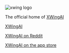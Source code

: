 ![xwing logo](https://xwing.app/img/logo.svg)

The official home of [XWingAI][app]

[XWingAI](https://xwing.app)

[XWingAI on Reddit](https://www.reddit.com/r/xwingai/)

[XWingAI on the app store][app]

[app]: https://apps.apple.com/us/app/x-wing-ai/id1170239055
